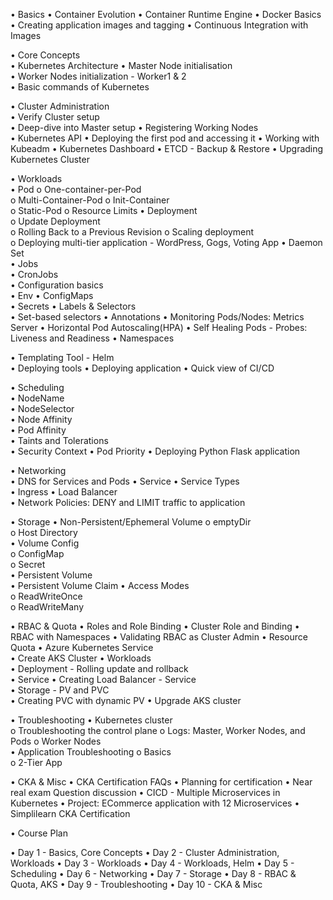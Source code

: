 •	Basics
•	Container Evolution
•	Container Runtime Engine
•	Docker Basics
•	Creating application images and tagging
•	Continuous Integration with Images

•	Core Concepts	
•	Kubernetes Architecture	
•	Master Node initialisation	
•	Worker Nodes initialization - Worker1 & 2	
•	Basic commands of Kubernetes

•	Cluster Administration	
•	Verify Cluster setup	
•	Deep-dive into Master setup
•	Registering Working Nodes	
•	Kubernetes API
•	Deploying the first pod and accessing it
•	Working with Kubeadm
•	Kubernetes Dashboard
•	ETCD - Backup & Restore
•	Upgrading Kubernetes Cluster

•	Workloads	
•	Pod	
o	One-container-per-Pod	
o	Multi-Container-Pod	
o	Init-Container	
o	Static-Pod
o	Resource Limits	
•	Deployment	
o	Update Deployment	
o	Rolling Back to a Previous Revision	
o	Scaling deployment	
o	Deploying multi-tier application - WordPress, Gogs, Voting App
•	Daemon Set	
•	Jobs	
•	CronJobs	
•	Configuration basics	
•	Env	
•	ConfigMaps	
•	Secrets	
•	Labels & Selectors	
•	Set-based selectors	
•	Annotations	
•	Monitoring Pods/Nodes: Metrics Server
•	Horizontal Pod Autoscaling(HPA)
•	Self Healing Pods - Probes: Liveness and Readiness 
•	Namespaces	

•	Templating Tool - Helm	
•	Deploying tools 
•	Deploying application
•	Quick view of CI/CD

•	Scheduling	
•	NodeName	
•	NodeSelector	
•	Node Affinity	
•	Pod Affinity	
•	Taints and Tolerations	
•	Security Context
•	Pod Priority
•	Deploying Python Flask application

•	Networking	
•	DNS for Services and Pods
•	Service	
•	Service Types	
•	Ingress	
•	Load Balancer	
•	Network Policies: DENY and LIMIT traffic to application

•	Storage	
•	Non-Persistent/Ephemeral Volume	
o	emptyDir	
o	Host Directory	
•	Volume Config	
o	ConfigMap	
o	Secret		
•	Persistent Volume	
•	Persistent Volume Claim	
•	Access Modes	
o	ReadWriteOnce	
o	ReadWriteMany	

•	RBAC & Quota
•	Roles and Role Binding
•	Cluster Role and Binding 
•	RBAC with Namespaces
•	Validating RBAC as Cluster Admin
•	Resource Quota
•	Azure Kubernetes Service	
•	Create AKS Cluster
•	Workloads	
•	Deployment - Rolling update and rollback	
•	Service
•	Creating Load Balancer - Service	
•	Storage - PV and PVC	
•	Creating PVC with dynamic PV
•	Upgrade AKS cluster

•	Troubleshooting	
•	Kubernetes cluster	
o	Troubleshooting the control plane
o	Logs: Master, Worker Nodes, and Pods
o	Worker Nodes	
•	Application Troubleshooting	
o	Basics	
o	2-Tier App	

•	CKA & Misc
•	CKA Certification FAQs
•	Planning for certification 
•	Near real exam Question discussion
•	CICD - Multiple Microservices in Kubernetes
•	Project: ECommerce application with 12 Microservices
•	Simplilearn CKA Certification

•	Course Plan

•	Day 1 - Basics, Core Concepts
•	Day 2 - Cluster Administration, Workloads
•	Day 3 - Workloads
•	Day 4 - Workloads, Helm
•	Day 5 - Scheduling 
•	Day 6 - Networking 
•	Day 7 - Storage
•	Day 8 - RBAC & Quota, AKS
•	Day 9 - Troubleshooting
•	Day 10 - CKA & Misc

